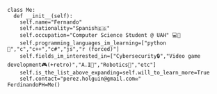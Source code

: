 
```
class Me:
  def __init__(self):
    self.name="Fernando"
    self.nationality="Spanish🇪🇸"
    self.occupation="Computer Science Student @ UAH" 💻🏫
    self.programming_languages_im_learning=["python🐍","c","c++","c#","js","r (forced)"]
    self.fields_im_interested_in=["Cybersecurity🔒","Video game development🎮(+retro)","A.I🧠","Robotics🤖","etc"]
    self.is_the_list_above_expanding=self.will_to_learn_more=True
    self.contact="perez.holguin@gmail.com✉️"
FerdinandoPH=Me()
```
<!--
**FerdinandoPH/FerdinandoPH** is a ✨ _special_ ✨ repository because its `README.md` (this file) appears on your GitHub profile.

Here are some ideas to get you started:

- 🔭 I’m currently working on ...
- 🌱 I’m currently learning ...
- 👯 I’m looking to collaborate on ...
- 🤔 I’m looking for help with ...
- 💬 Ask me about ...
- 📫 How to reach me: ...
- 😄 Pronouns: ...
- ⚡ Fun fact: ...
-->
